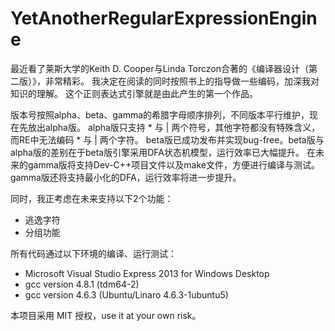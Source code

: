 YetAnotherRegularExpressionEngine
=================================
最近看了莱斯大学的Keith D. Cooper与Linda Torczon合著的《编译器设计（第二版）》，非常精彩。
我决定在阅读的同时按照书上的指导做一些编码，加深我对知识的理解。
这个正则表达式引擎就是由此产生的第一个作品。

版本号按照alpha、beta、gamma的希腊字母顺序排列，不同版本平行维护，现在先放出alpha版。
alpha版只支持 * 与 | 两个符号，其他字符都没有特殊含义，而RE中无法编码 * 与 | 两个字符。
beta版已成功发布并实现bug-free。beta版与alpha版的差别在于beta版引擎采用DFA状态机模型，运行效率已大幅提升。
在未来的gamma版将支持Dev-C++项目文件以及make文件，方便进行编译与测试。
gamma版还将支持最小化的DFA，运行效率将进一步提升。

同时，我正考虑在未来支持以下2个功能：

- 逃逸字符
- 分组功能

所有代码通过以下环境的编译、运行测试：
- Microsoft Visual Studio Express 2013 for Windows Desktop
- gcc version 4.8.1 (tdm64-2)
- gcc version 4.6.3 (Ubuntu/Linaro 4.6.3-1ubuntu5)

本项目采用 MIT 授权，use it at your own risk。

